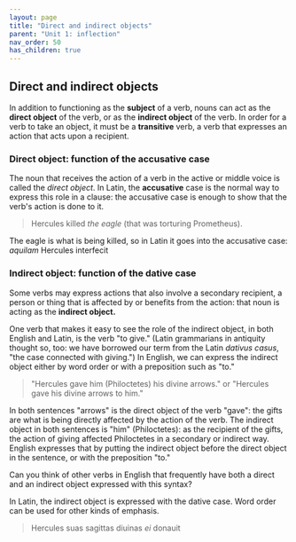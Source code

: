 ```yaml
---
layout: page
title: "Direct and indirect objects"
parent: "Unit 1: inflection"
nav_order: 50
has_children: true
---
```



## Direct and indirect objects



In addition to functioning as the **subject** of a verb, nouns can act as the **direct object** of the verb, or as the **indirect object** of the verb. In order for a verb to take an object, it must be a **transitive** verb, a verb that expresses an action that acts upon a recipient. 


### Direct object: function of the accusative case

The noun that receives the action of a verb in the active or middle voice is called the *direct object*. In Latin, the **accusative** case is the normal way to express this role in a clause: the accusative case is enough to show that the verb's action is done to it. 

> Hercules killed *the eagle* (that was torturing Prometheus).



The eagle is what is being killed, so in Latin it goes into the accusative case: *aquilam* Hercules interfecit


### Indirect object: function of the dative case


Some verbs may express actions that also involve a secondary recipient, a person or thing that is affected by or benefits from the action: that noun is acting as the **indirect object.** 

One verb that makes it easy to see the role of the indirect object, in both English and Latin, is the verb "to give."   (Latin grammarians in antiquity thought so, too: we have borrowed our term from the Latin *dativus casus*, "the case connected with giving.")  In English, we can express the indirect object either by word order or with a preposition such as "to." 

> "Hercules gave him (Philoctetes) his divine arrows." or "Hercules gave his divine arrows to him." 

In both sentences "arrows" is the direct object of the verb "gave": the gifts are what is being directly affected by the action of the verb. The indirect object in both sentences is "him" (Philoctetes): as the recipient of the gifts, the action of giving affected Philoctetes in a secondary or indirect way. English expresses that by putting the indirect object before the direct object in the sentence, or with the preposition "to." 

Can you think of other verbs in English that frequently have both a direct and an indirect object expressed with this syntax? 

In Latin, the indirect object is expressed with the dative case. Word order can be used for other kinds of emphasis. 

> Hercules suas sagittas diuinas *ei* donauit

